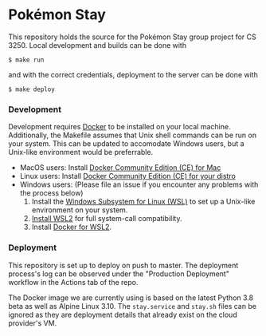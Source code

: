 # Pokémon Stay

This repository holds the source for the Pokémon Stay group project for CS 3250. Local development and builds can be done with
```
$ make run
```
and with the correct credentials, deployment to the server can be done with
```
$ make deploy
```

### Development

Development requires [Docker](https://www.docker.com/) to be installed on your local machine. Additionally, the Makefile assumes that Unix shell commands can be run on your system. This can be updated to accomodate Windows users, but a Unix-like environment would be preferrable.
- MacOS users: Install [Docker Community Edition (CE) for Mac](https://docs.docker.com/v17.12/docker-for-mac/install/)
- Linux users: Install [Docker Community Edition (CE) for your distro](https://docs.docker.com/v17.12/install/#server)
- Windows users: (Please file an issue if you encounter any problems with the process below)
    1. Install the [Windows Subsystem for Linux (WSL)](https://docs.microsoft.com/en-us/windows/wsl/install-win10) to set up a Unix-like environment on your system.
    2. [Install WSL2](https://docs.microsoft.com/en-us/windows/wsl/wsl2-install) for full system-call compatibility.
    3. Install [Docker for WSL2](https://docs.docker.com/docker-for-windows/wsl-tech-preview/).

### Deployment

This repository is set up to deploy on push to master. The deployment process's log can be observed under the "Production Deployment" workflow in the Actions tab of the repo.

The Docker image we are currently using is based on the latest Python 3.8 beta as well as Alpine Linux 3.10. The `stay.service` and `stay.sh` files can be ignored as they are deployment details that already exist on the cloud provider's VM.